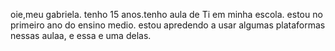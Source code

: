 oie,meu gabriela.
tenho 15 anos.tenho aula de Ti em minha escola.
estou no primeiro ano do ensino medio.
estou apredendo a usar algumas plataformas nessas aulaa, e essa e uma delas.
